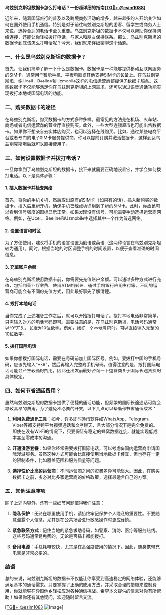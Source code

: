 **乌兹别克斯坦数据卡怎么打电话？一份超详细的指南[[TG💪+ @esim1088](https://t.me/s/esim1088)]**

近年来，随着国际旅行的普及以及跨境商务活动的增多，越来越多的人开始关注如何在国外使用手机通信。特别是对于前往乌兹别克斯坦的游客、留学生或商务人士来说，选择合适的电话卡至关重要。乌兹别克斯坦的数据卡不仅可以帮助你保持网络连接，还能让你轻松拨打电话，与家人和朋友保持联系。那么，乌兹别克斯坦的数据卡到底该怎么打电话呢？今天，我们就来详细聊聊这个话题。

### 一、什么是乌兹别克斯坦的数据卡？

首先，让我们简单了解一下什么是数据卡。数据卡是一种能够提供移动互联网服务的SIM卡，通常用于智能手机、平板电脑或其他支持SIM卡的设备上。在乌兹别克斯坦，像Ucell、Beeline和Uzmobile这样的电信运营商都提供了数据卡服务。这些数据卡不仅能够满足你在乌兹别克斯坦的上网需求，还可以通过语音通话功能实现拨打本地或国际电话的功能。

### 二、购买数据卡的途径

在乌兹别克斯坦，购买数据卡的方式多种多样。最常见的方法是在机场、火车站、商场或者电信运营商的营业厅直接购买。此外，一些大型连锁超市也可能出售数据卡。如果你不想亲自去实体店购买，也可以选择在线购买。比如，通过某些电商平台或者专门的电子SIM卡服务提供商，你可以提前订购并激活数据卡，这样到达乌兹别克斯坦后就可以直接使用了。

### 三、如何设置数据卡并拨打电话？

一旦你拿到了乌兹别克斯坦的数据卡，接下来就需要正确地设置它，并学会如何拨打电话。以下是具体步骤：

#### 1. 插入数据卡并检查网络

首先，将你的手机关机，然后取出原有的SIM卡（如果有的话），插入新购买的数据卡。插入后重新开机，确保手机已经成功识别到了新的SIM卡。此时，你应该可以看到信号强度的图标显示正常。如果发现没有信号，可能需要手动选择运营商网络。例如，在Ucell、Beeline和Uzmobile中选择其中一个作为首选网络。

#### 2. 设置语言和时区

为了方便使用，建议将手机的语言设置为俄语或英语（这两种语言在乌兹别克斯坦较为通用）。同时，根据当地的时区调整手机的时间设置，以便于查看准确的时间信息。

#### 3. 充值账户余额

在乌兹别克斯坦使用数据卡前，你需要先充值账户余额。可以通过多种方式进行充值，包括到营业厅缴费、使用ATM机转账、通过手机银行应用支付等。不同的运营商可能会有不同的充值方式，因此最好事先了解清楚。

#### 4. 拨打本地电话

当你完成了上述准备工作之后，就可以开始拨打电话了。拨打本地电话非常简单，只需输入对方的电话号码即可。需要注意的是，在乌兹别克斯坦，电话号码通常以“9”开头，长度为10位数字。例如，拨打一个本地号码时，可以直接输入完整的10位数字。

#### 5. 拨打国际电话

如果你想拨打国际电话，需要在号码前加上国际区号。例如，要拨打中国的手机号码，应该先输入“+86”，然后再输入完整的手机号码。值得注意的是，拨打国际电话可能会产生较高的费用，因此在出发前最好咨询一下运营商关于国际长途资费的具体规定。

### 四、如何节省通话费用？

虽然乌兹别克斯坦的数据卡提供了便捷的通话功能，但频繁的国际长途通话可能会导致高昂的费用。为了避免不必要的开支，以下几点可以帮助你节省通话成本：

1. **利用免费通讯工具**：如今，许多即时通讯软件如WhatsApp、Telegram、Viber等都支持跨平台视频通话和文字聊天，且大部分情况下是完全免费的。即使在没有Wi-Fi的情况下，只要保证有稳定的蜂窝数据连接，就能实现低成本甚至零成本的沟通。
   
2. **开通漫游套餐**：如果你经常需要拨打国际电话，可以考虑向国内运营商申请国际漫游服务。虽然这种方式可能会比直接使用当地数据卡便宜，但也存在一定的限制条件，比如覆盖范围和服务质量等问题。

3. **选择性价比高的运营商**：不同运营商之间的资费差异可能很大。因此，在购买数据卡之前，务必对比多家运营商的价格政策，选择最适合自己的方案。

### 五、其他注意事项

除了上述内容外，还有一些细节问题值得我们注意：

1. **隐私保护**：无论在哪里使用手机，请始终牢记保护个人隐私的重要性。不要随意泄露个人信息，尤其是在公共场合进行敏感操作时更应谨慎。

2. **紧急联系方式**：记住当地的紧急求助号码，如警察、消防、医疗等服务热线。这些号码通常是免费的，无论是否插卡都能拨打。

3. **备用电源**：手机耗电较快，尤其是在高强度使用的情况下。因此，随身携带充电宝是非常必要的。

### 结语

总的来说，乌兹别克斯坦的数据卡不仅能让你享受到高速稳定的网络体验，还能够满足基本的通话需求。只要掌握了正确的使用方法，并采取合理的措施来控制费用，你就能够在异国他乡轻松应对各种通信挑战。希望本文提供的信息对你有所帮助！如果你还有其他疑问，欢迎随时留言交流。

[[TG💪+ @esim1088](https://t.me/s/esim1088) ![Image](https://i.postimg.cc/4NQfJmqS/Snipaste-2025-05-13-00-14-12.png)]